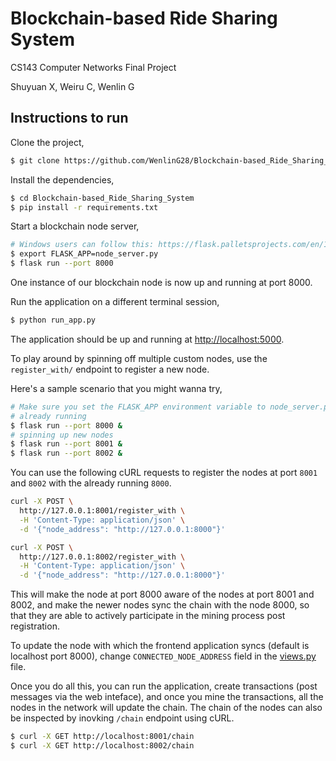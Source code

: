 # Blockchain-based Ride Sharing System 

CS143 Computer Networks Final Project

Shuyuan X, Weiru C, Wenlin G

## Instructions to run

Clone the project,

```sh
$ git clone https://github.com/WenlinG28/Blockchain-based_Ride_Sharing_System.git
```

Install the dependencies,

```sh
$ cd Blockchain-based_Ride_Sharing_System
$ pip install -r requirements.txt
```

Start a blockchain node server,

```sh
# Windows users can follow this: https://flask.palletsprojects.com/en/1.1.x/cli/#application-discovery
$ export FLASK_APP=node_server.py
$ flask run --port 8000
```

One instance of our blockchain node is now up and running at port 8000.


Run the application on a different terminal session,

```sh
$ python run_app.py
```

The application should be up and running at [http://localhost:5000](http://localhost:5000).

To play around by spinning off multiple custom nodes, use the `register_with/` endpoint to register a new node. 

Here's a sample scenario that you might wanna try,

```sh
# Make sure you set the FLASK_APP environment variable to node_server.py before running these nodes
# already running
$ flask run --port 8000 &
# spinning up new nodes
$ flask run --port 8001 &
$ flask run --port 8002 &
```

You can use the following cURL requests to register the nodes at port `8001` and `8002` with the already running `8000`.

```sh
curl -X POST \
  http://127.0.0.1:8001/register_with \
  -H 'Content-Type: application/json' \
  -d '{"node_address": "http://127.0.0.1:8000"}'
```

```sh
curl -X POST \
  http://127.0.0.1:8002/register_with \
  -H 'Content-Type: application/json' \
  -d '{"node_address": "http://127.0.0.1:8000"}'
```

This will make the node at port 8000 aware of the nodes at port 8001 and 8002, and make the newer nodes sync the chain with the node 8000, so that they are able to actively participate in the mining process post registration.

To update the node with which the frontend application syncs (default is localhost port 8000), change `CONNECTED_NODE_ADDRESS` field in the [views.py](/app/views.py) file.

Once you do all this, you can run the application, create transactions (post messages via the web inteface), and once you mine the transactions, all the nodes in the network will update the chain. The chain of the nodes can also be inspected by inovking `/chain` endpoint using cURL.

```sh
$ curl -X GET http://localhost:8001/chain
$ curl -X GET http://localhost:8002/chain
```
